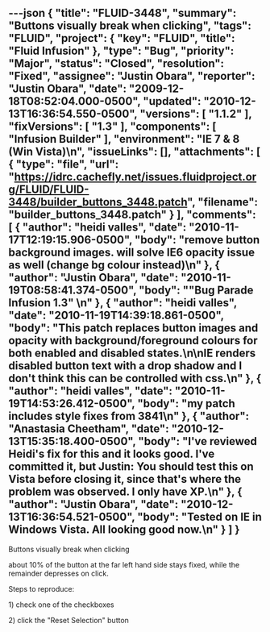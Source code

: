 ---json
{
  "title": "FLUID-3448",
  "summary": "Buttons visually break when clicking",
  "tags": "FLUID",
  "project": {
    "key": "FLUID",
    "title": "Fluid Infusion"
  },
  "type": "Bug",
  "priority": "Major",
  "status": "Closed",
  "resolution": "Fixed",
  "assignee": "Justin Obara",
  "reporter": "Justin Obara",
  "date": "2009-12-18T08:52:04.000-0500",
  "updated": "2010-12-13T16:36:54.550-0500",
  "versions": [
    "1.1.2"
  ],
  "fixVersions": [
    "1.3"
  ],
  "components": [
    "Infusion Builder"
  ],
  "environment": "IE 7 & 8 (Win Vista)\n",
  "issueLinks": [],
  "attachments": [
    {
      "type": "file",
      "url": "https://idrc.cachefly.net/issues.fluidproject.org/FLUID/FLUID-3448/builder_buttons_3448.patch",
      "filename": "builder_buttons_3448.patch"
    }
  ],
  "comments": [
    {
      "author": "heidi valles",
      "date": "2010-11-17T12:19:15.906-0500",
      "body": "remove button background images. will solve IE6 opacity issue as well (change bg colour instead)\n"
    },
    {
      "author": "Justin Obara",
      "date": "2010-11-19T08:58:41.374-0500",
      "body": "\"Bug Parade Infusion 1.3\"&#x20;\n"
    },
    {
      "author": "heidi valles",
      "date": "2010-11-19T14:39:18.861-0500",
      "body": "This patch replaces button images and opacity with background/foreground colours for both enabled and disabled states.\n\nIE renders disabled button text with a drop shadow and I don't think this can be controlled with css.\n"
    },
    {
      "author": "heidi valles",
      "date": "2010-11-19T14:53:26.412-0500",
      "body": "my patch includes style fixes from 3841\n"
    },
    {
      "author": "Anastasia Cheetham",
      "date": "2010-12-13T15:35:18.400-0500",
      "body": "I've reviewed Heidi's fix for this and it looks good. I've committed it, but Justin: You should test this on Vista before closing it, since that's where the problem was observed. I only have XP.\n"
    },
    {
      "author": "Justin Obara",
      "date": "2010-12-13T16:36:54.521-0500",
      "body": "Tested on IE in Windows Vista. All looking good now.\n"
    }
  ]
}
---
Buttons visually break when clicking

about 10% of the button at the far left hand side stays fixed, while the remainder depresses on click.

Steps to reproduce:

1\) check one of the checkboxes

2\) click the "Reset Selection" button

        